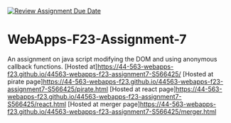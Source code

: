 [![Review Assignment Due Date](https://classroom.github.com/assets/deadline-readme-button-24ddc0f5d75046c5622901739e7c5dd533143b0c8e959d652212380cedb1ea36.svg)](https://classroom.github.com/a/Kv-XePEp)
# WebApps-F23-Assignment-7
An assignment on java script modifying the DOM and using anonymous callback functions.
[Hosted at]<https://44-563-webapps-f23.github.io/44563-webapps-f23-assignment7-S566425/>
[Hosted at pirate page]<https://44-563-webapps-f23.github.io/44563-webapps-f23-assignment7-S566425/pirate.html>
[Hosted at react page]<https://44-563-webapps-f23.github.io/44563-webapps-f23-assignment7-S566425/react.html>
[Hosted at merger page]<https://44-563-webapps-f23.github.io/44563-webapps-f23-assignment7-S566425/merger.html>